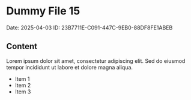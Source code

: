 # Dummy File 15

Date: 2025-04-03
ID: 23B7711E-C091-447C-9EB0-88DF8FE1ABEB

## Content

Lorem ipsum dolor sit amet, consectetur adipiscing elit.
Sed do eiusmod tempor incididunt ut labore et dolore magna aliqua.

* Item 1
* Item 2
* Item 3
